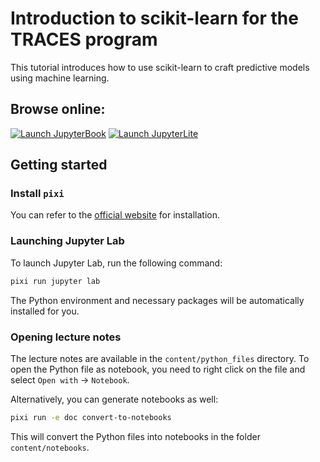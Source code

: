 # Introduction to scikit-learn for the TRACES program

This tutorial introduces how to use scikit-learn to craft predictive models using
machine learning.

## Browse online:

[![Launch JupyterBook](./book/images/jupyterbook_badge.svg 'Our JupyterBook
website')](https://glemaitre.github.io/traces-sklearn) [![Launch
JupyterLite](./book/images/jupyterlite_badge.svg 'Our JupyterLite
website')](https://glemaitre.github.io/traces-sklearn/jupyterlite)

## Getting started

### Install `pixi`

You can refer to the [official website](https://pixi.sh/latest/#installation) for
installation.

### Launching Jupyter Lab

To launch Jupyter Lab, run the following command:

```bash
pixi run jupyter lab
```

The Python environment and necessary packages will be automatically installed for you.

### Opening lecture notes

The lecture notes are available in the `content/python_files` directory. To open the
Python file as notebook, you need to right click on the file and select `Open with` ->
`Notebook`.

Alternatively, you can generate notebooks as well:

```bash
pixi run -e doc convert-to-notebooks
```

This will convert the Python files into notebooks in the folder `content/notebooks`.
